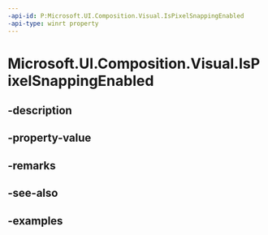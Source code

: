 ```yaml
---
-api-id: P:Microsoft.UI.Composition.Visual.IsPixelSnappingEnabled
-api-type: winrt property
---
```


# Microsoft.UI.Composition.Visual.IsPixelSnappingEnabled

<!--
public bool IsPixelSnappingEnabled { get; set; }
-->


## -description

## -property-value

## -remarks

## -see-also

## -examples


